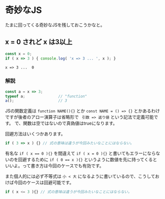 # 奇妙なJS

たまに回ってくる奇妙なJSを残しておこうかなと。

## x = 0 されど x は3以上

```js
const x = 0;
if ( x => 3 ) { console.log( 'x => 3 ... ', x ); }
```

```txt
x => 3 ...  0
```

### 解説

```js
const a = x => 3;
typeof a;               // "function"
a();                    // 3
```

JSの関数定義は `function NAME(){}` とか `const NAME = () => {}` とかあるわけですが後者のアロー演算子は省略形で ` 引数 => 返り値` という記法で定義可能です。
で、関数は空ではないので真偽値はtrueになります。

回避方法はいくつかあります。

```js
if ( 3 => x ) {} // 式の意味は違うが今回みたいなことにはならない。
```

有名な `if ( x == 0 ){}` を間違えて `if ( x = 0 ){}` と書いてもエラーにならないのを回避するために `if ( 0 == x ){}` というように数値を先に持ってくるといいよ。って書き方は今回のケースでも有効です。

また個人的には必ず不等式は `小 < 大` になるように書いているので、こうしておけば今回のケースは回避可能です。

```js
if ( x <= 3 ){} // 式の意味は違うが今回みたいなことにはならない。
```
